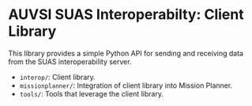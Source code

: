 AUVSI SUAS Interoperabilty: Client Library
=========================================

This library provides a simple Python API for sending and receiving data from
the SUAS interoperability server.

* `interop/`: Client library.
* `missionplanner/`: Integration of client library into Mission Planner.
* `tools/`: Tools that leverage the client library.
